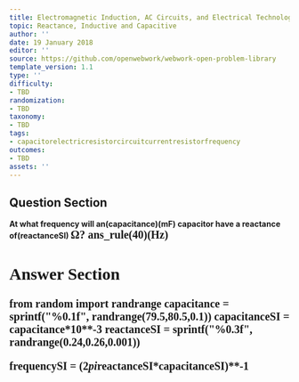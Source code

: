 ```yaml
---
title: Electromagnetic Induction, AC Circuits, and Electrical Technologies
topic: Reactance, Inductive and Capacitive
author: ''
date: 19 January 2018
editor: ''
source: https://github.com/openwebwork/webwork-open-problem-library
template_version: 1.1
type: ''
difficulty:
- TBD
randomization:
- TBD
taxonomy:
- TBD
tags:
- capacitorelectricresistorcircuitcurrentresistorfrequency
outcomes:
- TBD
assets: ''
---
```


## Question Section 

<b>
At what frequency will an(capacitance)(mF) capacitor have a reactance of(reactanceSI) <span style="font-family: 'Times'; font-size: 20px";>&Omega;<span>?
ans_rule(40)(Hz)



## Answer Section

from random import randrange
capacitance = sprintf("%0.1f", randrange(79.5,80.5,0.1))
capacitanceSI = capacitance*10**-3
reactanceSI = sprintf("%0.3f", randrange(0.24,0.26,0.001))

frequencySI = (2*pi*reactanceSI*capacitanceSI)**-1